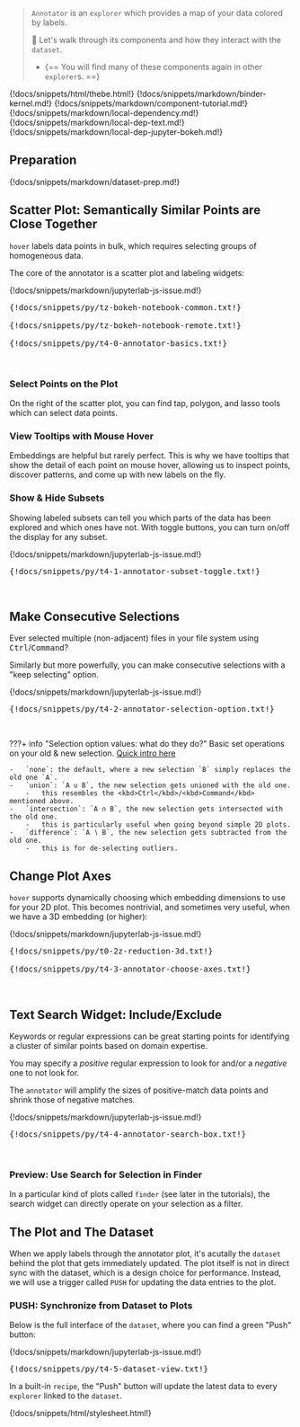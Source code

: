 > `Annotator` is an `explorer` which provides a map of your data colored by labels.
>
> :speedboat: Let's walk through its components and how they interact with the `dataset`.
>
> -   {== You will find many of these components again in other `explorer`s. ==}

{!docs/snippets/html/thebe.html!}
{!docs/snippets/markdown/binder-kernel.md!}
{!docs/snippets/markdown/component-tutorial.md!}
{!docs/snippets/markdown/local-dependency.md!}
{!docs/snippets/markdown/local-dep-text.md!}
{!docs/snippets/markdown/local-dep-jupyter-bokeh.md!}

## **Preparation**

{!docs/snippets/markdown/dataset-prep.md!}

## **Scatter Plot: Semantically Similar Points are Close Together**

`hover` labels data points in bulk, which requires selecting groups of homogeneous data.

The core of the annotator is a scatter plot and labeling widgets:

{!docs/snippets/markdown/jupyterlab-js-issue.md!}

<pre data-executable>
{!docs/snippets/py/tz-bokeh-notebook-common.txt!}

{!docs/snippets/py/tz-bokeh-notebook-remote.txt!}

{!docs/snippets/py/t4-0-annotator-basics.txt!}
</pre><br>

### **Select Points on the Plot**

On the right of the scatter plot, you can find tap, polygon, and lasso tools which can select data points.

### **View Tooltips with Mouse Hover**

Embeddings are helpful but rarely perfect. This is why we have tooltips that show the detail of each point on mouse hover, allowing us to inspect points, discover patterns, and come up with new labels on the fly.

### **Show & Hide Subsets**

Showing labeled subsets can tell you which parts of the data has been explored and which ones have not. With toggle buttons, you can turn on/off the display for any subset.

{!docs/snippets/markdown/jupyterlab-js-issue.md!}

<pre data-executable>
{!docs/snippets/py/t4-1-annotator-subset-toggle.txt!}
</pre><br>

## **Make Consecutive Selections**

Ever selected multiple (non-adjacent) files in your file system using <kbd>Ctrl</kbd>/<kbd>Command</kbd>?

Similarly but more powerfully, you can make consecutive selections with a "keep selecting" option.

{!docs/snippets/markdown/jupyterlab-js-issue.md!}

<pre data-executable>
{!docs/snippets/py/t4-2-annotator-selection-option.txt!}
</pre><br>

???+ info "Selection option values: what do they do?"
    Basic set operations on your old & new selection. [Quick intro here](https://www.geeksforgeeks.org/python-set-operations-union-intersection-difference-symmetric-difference/)

    -   `none`: the default, where a new selection `B` simply replaces the old one `A`.
    -   `union`: `A ∪ B`, the new selection gets unioned with the old one.
        -   this resembles the <kbd>Ctrl</kbd>/<kbd>Command</kbd> mentioned above.
    -   `intersection`: `A ∩ B`, the new selection gets intersected with the old one.
        -   this is particularly useful when going beyond simple 2D plots.
    -   `difference`: `A ∖ B`, the new selection gets subtracted from the old one.
        -   this is for de-selecting outliers.

## **Change Plot Axes**

`hover` supports dynamically choosing which embedding dimensions to use for your 2D plot. This becomes nontrivial, and sometimes very useful, when we have a 3D embedding (or higher):

{!docs/snippets/markdown/jupyterlab-js-issue.md!}

<pre data-executable>
{!docs/snippets/py/t0-2z-reduction-3d.txt!}

{!docs/snippets/py/t4-3-annotator-choose-axes.txt!}
</pre><br>

## **Text Search Widget: Include/Exclude**

Keywords or regular expressions can be great starting points for identifying a cluster of similar points based on domain expertise.

You may specify a *positive* regular expression to look for and/or a *negative* one to not look for.

The `annotator` will amplify the sizes of positive-match data points and shrink those of negative matches.

{!docs/snippets/markdown/jupyterlab-js-issue.md!}

<pre data-executable>
{!docs/snippets/py/t4-4-annotator-search-box.txt!}
</pre><br>

### **Preview: Use Search for Selection in Finder**

In a particular kind of plots called `finder` (see later in the tutorials), the search widget can directly operate on your selection as a filter.

## **The Plot and The Dataset**

When we apply labels through the annotator plot, it's acutally the `dataset` behind the plot that gets immediately updated. The plot itself is not in direct sync with the dataset, which is a design choice for performance. Instead, we will use a trigger called `PUSH` for updating the data entries to the plot.

### **PUSH: Synchronize from Dataset to Plots**

Below is the full interface of the `dataset`, where you can find a green "Push" button:

{!docs/snippets/markdown/jupyterlab-js-issue.md!}

<pre data-executable>
{!docs/snippets/py/t4-5-dataset-view.txt!}
</pre>

In a built-in `recipe`, the "Push" button will update the latest data to every `explorer` linked to the `dataset`.

{!docs/snippets/html/stylesheet.html!}
